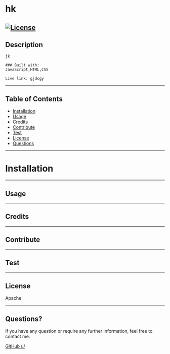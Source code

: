 # hk

  [![License](https://img.shields.io/badge/license-Apache-orange)](https://opensource.org/licenses)
  ---
  ##  Description
    jk
    
    ### Built with:
    JavaScript,HTML,CSS
    
    Live link: gjdcgy


---
  ## Table of Contents
  * [Installation](#installation)
  * [Usage](#usage)
  * [Credits](#credits)
  * [Contribute](#contribute)
  * [Test](#test)
  * [License](#license)
  * [Questions](#questions)
  
---
  # Installation
  

---
  ## Usage
  

---
  ## Credits
  

---
  ## Contribute
  

---
  ## Test
  
  
---
  ## License
  Apache

---
## Questions?
  If you have any question or require any further information, feel free to contact me. 
  
  [GitHub u/](https://github.com/)


